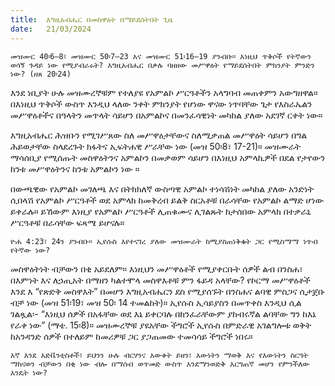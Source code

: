 ```yaml
---
title:  እግዚአብሔር በመስዋዕት በማይደሰትበት ጊዜ
date:   21/03/2024
---
```


`መዝሙር 40፡6–8፣ መዝሙር 50፡7–23 እና መዝሙር 51፡16–19 ያንብቡ። እነዚህ ጥቅሶች የትኛውን ወሳኝ ጉዳይ ነው የሚያብራሩት? እግዚአብሔር በቃሉ ባዘዘው መሥዋዕት የማይደሰትበት ምክንያት ምንድን ነው? (ዘጸ 20፡24)`

እንደ ነቢያት ሁሉ መዝሙረኞቹም የተለያዩ የአምልኮ ሥርዓቶችን አላግባብ መጠቀምን አውግዘዋል። በእነዚህ ጥቅሶች ውስጥ እንዲህ ላለው ንቀት ምክንያት የሆነው ዋናው ነጥባቸው ጌታ የእስራኤልን መሥዋዕቶችና በዓላትን መጥላት ሳይሆን በአምልኮና በመንፈሳዊነት መካከል ያለው አደገኛ ርቀት ነው።

እግዚአብሔር ሕዝቡን የሚገሥጸው ስለ መሥዋዕታቸውና ስለሚቃጠል መሥዋዕት ሳይሆን በግል ሕይወታቸው ስላደረጉት ክፋትና ኢፍትሐዊ ሥራቸው ነው (መዝ 50፡8፣ 17-21)። መዝሙራት ማሳሰቢያ የሚሰጡት መስዋዕትንና አምልኮን በመቃወም ሳይሆን በእነዚህ አምላኪዎች በደል የታየውን ከንቱ መሥዋዕትንና ከንቱ አምልኮን ነው ።

በውጫዊው የአምልኮ መገለጫ እና በትክክለኛ ውስጣዊ አምልኮ ተነሳሽነት መካከል ያለው አንድነት ሲበላሽ የአምልኮ ሥርዓቶች ወደ አምላክ ከመቅረብ ይልቅ ስርአቶቹ በራሳቸው የአምልኮ ልማድ ሆነው ይቀራሉ። ይኸውም እነዚያ የአምልኮ ሥርዓቶች ሊጠቁሙና ሊገልጹት ከታሰበው አምላክ በተቃራኒ ሥርዓቶቹ በራሳቸው ፍጻሜ ይሆናሉ።

`ዮሐ 4:23፣ 24ን ያንብቡ። ኢየሱስ እየተናገረ ያለው መዝሙራት ከሚያስጠነቅቁት ጋር የሚስማማ ነጥብ የትኛው ነው?`

መስዋዕትነት ብቻውን በቂ አይደለም። እነዚህን መሥዋዕቶች የሚያቀርቡት ሰዎች ልብ በንስሐ፣ በእምነት እና ለኃጢአት በማዘን ካልተሞላ መስዋእቶቹ ምን ፋይዳ አላቸው? የኮርማ መሥዋዕቶች እንደ እ “የጽድቅ መስዋእት” በመሆን እግዚአብሔርን ደስ የሚያሰኙት በንስሐና ልባዊ ምስጋና ሲታጀቡ ብቻ ነው (መዝ 51፡19፣ መዝ 50፡ 14 ተመልከት)። ኢየሱስ ኢሳይያስን በመጥቀስ እንዲህ ሲል ገልጿል፡- “እነዚህ ሰዎች በአፋቸው ወደ እኔ ይቀርባሉ በከንፈራቸውም ያከብሩኛል ልባቸው ግን ከእኔ የራቀ ነው” (ማቴ. 15፡8)። መዝሙረኞቹ ያዩአቸው ችግሮች ኢየሱስ በምድራዊ አገልግሎቱ ወቅት ከአንዳንድ ሰዎች በተለይም ከመሪዎቹ ጋር ያጋጠመው ተመሳሳይ ችግሮች ነበሩ።

`እኛ እንደ አድቬንቲስቶች፣ ይህንን ሁሉ ብርሃንና እውቀት ይዘን፣ እውነትን ማወቅ እና የእውነትን ስርዓት ማከናወን ብቻውን በቂ ነው ብሎ በማሰብ ወጥመድ ውስጥ እንደማንወድቅ እርግጠኛ መሆን የምንችለው እንዴት ነው?`